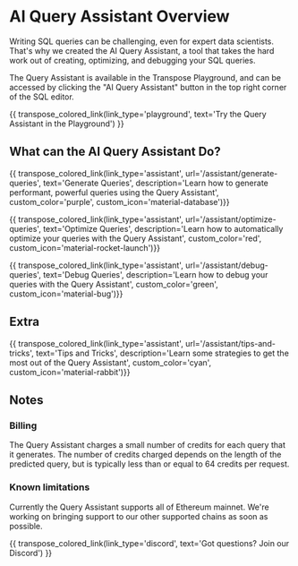 # AI Query Assistant Overview

Writing SQL queries can be challenging, even for expert data scientists.  That's why we created the AI Query Assistant, a tool that takes the hard work out of creating, optimizing, and debugging your SQL queries.

The Query Assistant is available in the Transpose Playground, and can be accessed by clicking the "AI Query Assistant" button in the top right corner of the SQL editor.

{{ transpose_colored_link(link_type='playground', text='Try the Query Assistant in the Playground') }}

## What can the AI Query Assistant Do?

{{ transpose_colored_link(link_type='assistant', url='/assistant/generate-queries', text='Generate Queries', description='Learn how to generate performant, powerful queries using the Query Assistant', custom_color='purple', custom_icon='material-database')}}

{{ transpose_colored_link(link_type='assistant', url='/assistant/optimize-queries', text='Optimize Queries', description='Learn how to automatically optimize your queries with the Query Assistant', custom_color='red', custom_icon='material-rocket-launch')}}

{{ transpose_colored_link(link_type='assistant', url='/assistant/debug-queries', text='Debug Queries', description='Learn how to debug your queries with the Query Assistant', custom_color='green', custom_icon='material-bug')}}

## Extra

{{ transpose_colored_link(link_type='assistant', url='/assistant/tips-and-tricks', text='Tips and Tricks', description='Learn some strategies to get the most out of the Query Assistant', custom_color='cyan', custom_icon='material-rabbit')}}

## Notes

### Billing

The Query Assistant charges a small number of credits for each query that it generates.  The number of credits charged depends on the length of the predicted query, but is typically less than or equal to 64 credits per request.

### Known limitations

Currently the Query Assistant supports all of Ethereum mainnet.  We're working on bringing support to our other supported chains as soon as possible.

{{ transpose_colored_link(link_type='discord', text='Got questions?  Join our Discord') }}
